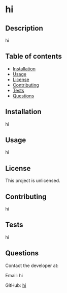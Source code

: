 # hi

[](#License)

## Description
hi

## Table of contents
- [Installation](#installation)
- [Usage](#usage)
- [License](#license)
- [Contributing](#contributing)
- [Tests](#tests)
- [Questions](#questions)

## Installation
hi

## Usage
hi

## License
  This project is unlicensed.

## Contributing
hi

## Tests
hi

## Questions
Contact the developer at:

Email: hi

GitHub: [hi](https://github.com/hi)
  